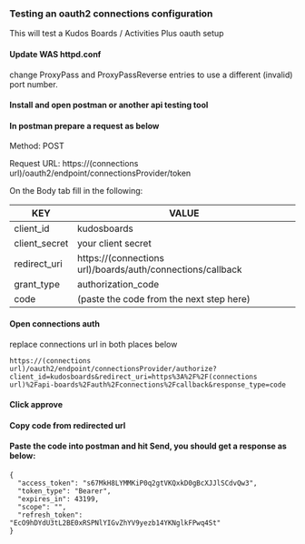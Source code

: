 ### Testing an oauth2 connections configuration

This will test a Kudos Boards / Activities Plus oauth setup

#### Update WAS httpd.conf

  change ProxyPass and ProxyPassReverse entries to use a different (invalid) port number.

#### Install and open postman or another api testing tool

#### In postman prepare a request as below


  Method: POST

  Request URL: https://(connections url)/oauth2/endpoint/connectionsProvider/token

  On the Body tab fill in the following:


  | KEY           | VALUE                                                      |
  | ------------- | ---------------------------------------------------------- |
  | client_id     | kudosboards                                                |
  | client_secret | your client secret                                         |
  | redirect_uri  | https://(connections url)/boards/auth/connections/callback |
  | grant_type    | authorization_code                                         |
  | code          | (paste the code from the next step here)                   |

#### Open connections auth

  replace connections url in both places below

    https://(connections url)/oauth2/endpoint/connectionsProvider/authorize?client_id=kudosboards&redirect_uri=https%3A%2F%2F(connections url)%2Fapi-boards%2Fauth%2Fconnections%2Fcallback&response_type=code

#### Click approve

#### Copy code from redirected url

#### Paste the code into postman and hit Send, you should get a response as below:

    {
      "access_token": "s67MkH8LYMMKiP0q2gtVKQxkD0gBcXJJlSCdvQw3",
      "token_type": "Bearer",
      "expires_in": 43199,
      "scope": "",
      "refresh_token": "EcO9hDYdU3tL2BE0xRSPNlYIGvZhYV9yezb14YKNglkFPwq4St"
    }
